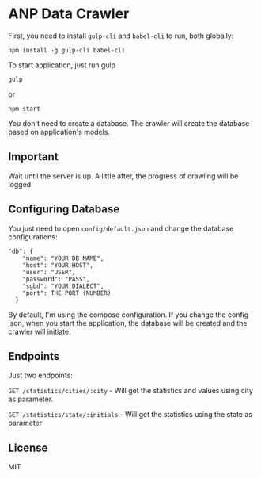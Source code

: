 # ANP Data Crawler


First, you need to install `gulp-cli` and `babel-cli` to run, both globally:


```
npm install -g gulp-cli babel-cli
```

To start application, just run gulp

```
gulp
```

or

```
npm start
```

You don't need to create a database. The crawler will create the database based on application's models.

## Important
Wait until the server is up. A little after, the progress of crawling will be logged

## Configuring Database

You just need to open `config/default.json` and change the database configurations:

```
"db": {
    "name": "YOUR DB NAME",
    "host": "YOUR HOST",
    "user": "USER",
    "password": "PASS",
    "sgbd": "YOUR DIALECT",
    "port": THE PORT (NUMBER)
  }
  ```
  
  By default, I'm using the compose configuration. If you change the config json, when you start the application, the database will be created and the crawler will initiate.
  
  ## Endpoints
  
  Just two endpoints:
  

  `GET /statistics/cities/:city` - Will get the statistics and values using city as parameter.
  
  `GET /statistics/state/:initials` - Will get the statistics using the state as parameter
  
  ## License
  
  MIT

